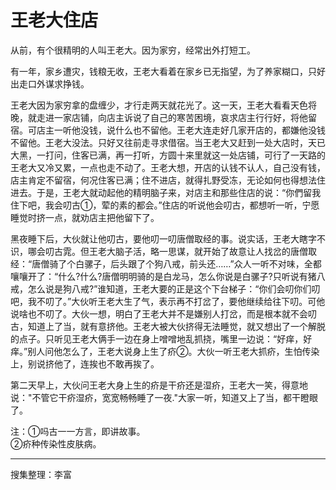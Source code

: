 # 王老大住店

从前，有个很精明的人叫王老大。因为家穷，经常出外打短工。

有一年，家乡遭灾，钱粮无收，王老大看着在家乡已无指望，为了养家糊口，只好出走口外谋求挣钱。

王老大因为家穷拿的盘缠少，才行走两天就花光了。这一天，王老大看看天色将晚，就走进一家店铺，向店主诉说了自己的寒苦困境，哀求店主行行好，将他留宿。可店主一听他没钱，说什么也不留他。王老大连走好几家开店的，都嫌他没钱不留他。王老大没法。只好又往前走寻求借宿。当王老大又赶到一处大店时，天已大黑，一打问，住客已满，再一打听，方圆十来里就这一处店铺，可行了一天路的王老大又冷又累，一点也走不动了。王老大想，开店的认钱不认人，自己没有钱，店主肯定不留宿，何况住客已满；住不进店，就得扎野受冻，无论如何也得想法住进去。于是，王老大就动起他的精明脑子来，对店主和那些住店的说：“你們留我住下吧，我会叨古①，荤的素的都会。”住店的听说他会叨古，都想听一听，宁愿睡觉时挤一点，就劝店主把他留下了。

黑夜睡下后，大伙就让他叨古，要他叨一叨唐僧取经的事。说实话，王老大瞎字不识，哪会叨古雿。但王老大脑子活，略一思谋，就开始了故意让人找岔的唐僧取经：“唐僧骑了个白骡子，后头跟了个狗八戒，前头还……”众人一听不对味，全都嚷嚷开了：“什么?什么?唐僧明明骑的是白龙马，怎么你说是白骡子?只听说有猪八戒，怎么说是狗八戒?”谁知道，王老大要的正是这个下台梯子：“你们会叨你们叨吧，我不叨了。”大伙听王老大生了气，表示再不打岔了，要他继续给往下叨。可他说啥也不叨了。大伙一想，明白了王老大并不是嫌别人打岔，而是根本就不会叨古，知道上了当，就有意挤他。王老大被大伙挤得无法睡觉，就又想出了一个解脱的点子。只听见王老大俩手一边在身上噌噌地乱抓挠，嘴里一边说：“好痒，好痒。”别人问他怎么了，王老大说身上生了疥②。大伙一听王老大抓疥，生怕传染上，别说挤他了，连挨也不敢再挨了。

第二天早上，大伙问王老大身上生的疥是干疥还是湿疥，王老大一笑，得意地说："不管它干疥湿疥，宽宽畅畅睡了一夜."大家一听，知道又上了当，都干瞪眼了。

注：①吗古一一方言，即讲故事。  
②疥种传染性皮肤病。  

---

搜集整理：李富